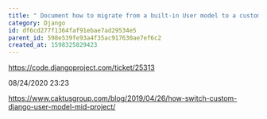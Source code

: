 ```yaml
---
title: " Document how to migrate from a built-in User model to a custom User model "
category: Django
id: df6cd277f1364faf91ebae7ad29534e5
parent_id: 598e539fe93a4f35ac917630ae7ef6c2
created_at: 1598325829423
---
```


https://code.djangoproject.com/ticket/25313

08/24/2020 23:23


https://www.caktusgroup.com/blog/2019/04/26/how-switch-custom-django-user-model-mid-project/


    